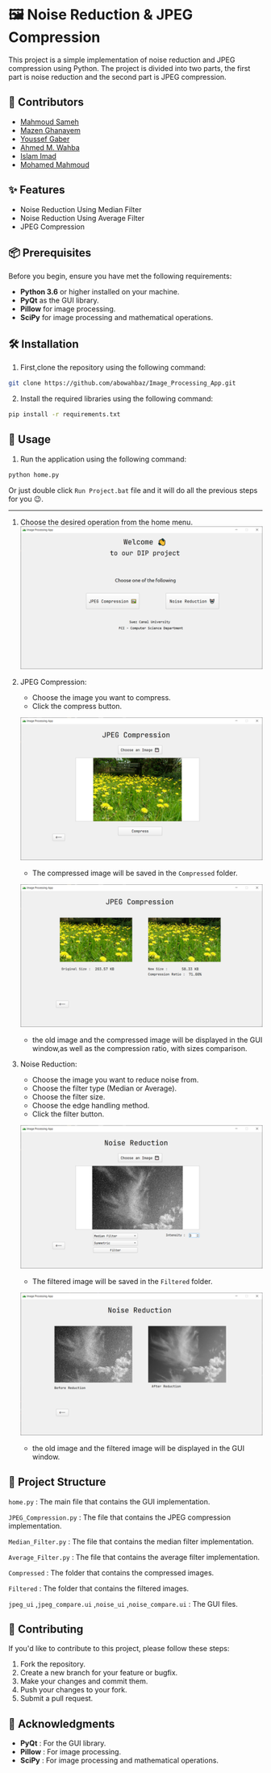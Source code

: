 # 🖼️ Noise Reduction & JPEG Compression

This project is a simple implementation of noise reduction and JPEG compression using Python. The project is divided into two parts, the first part is noise reduction and the second part is JPEG compression.

## 👥 Contributors

- [Mahmoud Sameh](https://github.com/MhmudSameh24)
- [Mazen Ghanayem](https://github.com/Mazen-Ghanaym)
- [Youssef Gaber](https://github.com/Yousef-Gaber11)
- [Ahmed M. Wahba](https://github.com/abowahbaz)
- [Islam Imad](https://github.com/Islam-Imad)
- [Mohamed Mahmoud](https://github.com/mohammedmoud)

## ✨ Features

- Noise Reduction Using Median Filter
- Noise Reduction Using Average Filter
- JPEG Compression

## 📦 Prerequisites

Before you begin, ensure you have met the following requirements:

- **Python 3.6** or higher installed on your machine.
- **PyQt** as the GUI library.
- **Pillow** for image processing.
- **SciPy** for image processing and mathematical operations.

## 🛠️ Installation

1. First,clone the repository using the following command:

```bash
git clone https://github.com/abowahbaz/Image_Processing_App.git
```

2. Install the required libraries using the following command:

```bash
pip install -r requirements.txt
```

## 🚀 Usage

1. Run the application using the following command:

```bash
python home.py
```

Or just double click `Run Project.bat` file and it will do all the previous steps for you 😉.

---

1. Choose the desired operation from the home menu.
   ![Home](./ReadMe%20Images/home.png)

2. JPEG Compression:

   - Choose the image you want to compress.
   - Click the compress button.

   ![JPEG Choose](./ReadMe%20Images/jpeg_choose.png)

   - The compressed image will be saved in the `Compressed` folder.

   ![JPEG Comparison](./ReadMe%20Images/jpeg_compare.png)

   - the old image and the compressed image will be displayed in the GUI window,as well as the compression ratio, with sizes comparison.

3. Noise Reduction:

   - Choose the image you want to reduce noise from.
   - Choose the filter type (Median or Average).
   - Choose the filter size.
   - Choose the edge handling method.
   - Click the filter button.

   ![Noise Choose](./ReadMe%20Images/noise_choose.png)

   - The filtered image will be saved in the `Filtered` folder.

   ![Noise Comparison](./ReadMe%20Images/noise_compare.png)

   - the old image and the filtered image will be displayed in the GUI window.

## 📁 Project Structure

`home.py` : The main file that contains the GUI implementation.

`JPEG_Compression.py` : The file that contains the JPEG compression implementation.

`Median_Filter.py` : The file that contains the median filter implementation.

`Average_Filter.py` : The file that contains the average filter implementation.

`Compressed` : The folder that contains the compressed images.

`Filtered` : The folder that contains the filtered images.

`jpeg_ui` ,`jpeg_compare.ui` ,`noise_ui` ,`noise_compare.ui` : The GUI files.

## 🤝 Contributing

If you'd like to contribute to this project, please follow these steps:

1. Fork the repository.
2. Create a new branch for your feature or bugfix.
3. Make your changes and commit them.
4. Push your changes to your fork.
5. Submit a pull request.

## 🙏 Acknowledgments

- **PyQt** : For the GUI library.
- **Pillow** : For image processing.
- **SciPy** : For image processing and mathematical operations.
